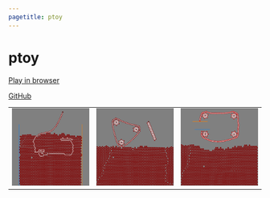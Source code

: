 ```yaml
---
pagetitle: ptoy
---
```


# ptoy

[Play in browser](ptoy.html)

[GitHub](https://github.com/pkarnakov/ptoy)

|   |   |   |
|:---:|:---:|:---:|
|<img src="images/screenshot0.png" width="200">|<img src="images/screenshot1.png" width="200">|<img src="images/screenshot2.png" width="200">|
